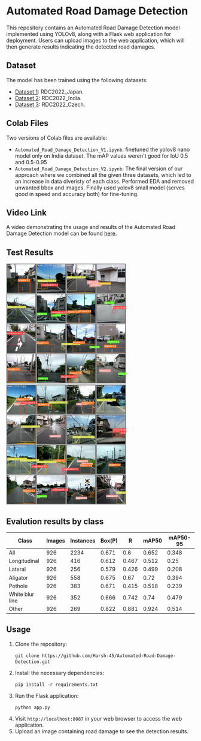 # Automated Road Damage Detection

This repository contains an Automated Road Damage Detection model implemented using YOLOv8, along with a Flask web application for deployment. Users can upload images to the web application, which will then generate results indicating the detected road damages.

## Dataset
The model has been trained using the following datasets:
- [Dataset 1](https://bigdatacup.s3.ap-northeast-1.amazonaws.com/2022/CRDDC2022/RDD2022/Country_Specific_Data_CRDDC2022/RDD2022_Japan.zip): RDC2022_Japan.
- [Dataset 2](https://bigdatacup.s3.ap-northeast-1.amazonaws.com/2022/CRDDC2022/RDD2022/Country_Specific_Data_CRDDC2022/RDD2022_India.zip): RDC2022_India.
- [Dataset 3](https://bigdatacup.s3.ap-northeast-1.amazonaws.com/2022/CRDDC2022/RDD2022/Country_Specific_Data_CRDDC2022/RDD2022_Czech.zip): RDC2022_Czech.

## Colab Files
Two versions of Colab files are available:
- `Automated_Road_Damage_Detection_V1.ipynb`: finetuned the yolov8 nano model only on India dataset. The mAP values weren't good for IoU 0.5 and 0.5-0.95
- `Automated_Road_Damage_Detection_V2.ipynb`: The final version of our approach where we combined all the given three datasets, which led to an increase in data diveristy of each class. Performed EDA and removed unwanted bbox and images. Finally used yolov8 small model (serves good in speed and accuracy both) for fine-tuning.

## Video Link
A video demonstrating the usage and results of the Automated Road Damage Detection model can be found [here](https://drive.google.com/drive/folders/1Cw2L41ZO_cSlI6BW4bLh8W-gTW2-jpS2?usp=drive_link).

## Test Results
<p>
    <img src="Images/val_batch1_pred.jpg" width="320">&emsp;
  <img src="Images/val_batch2_pred.jpg" width="320">&emsp;
</p>


## Evalution results by class

| Class             | Images | Instances | Box(P) | R     | mAP50 | mAP50-95 |
|-------------------|--------|-----------|--------|-------|-------|----------|
| All               | 926    | 2234      | 0.671  | 0.6   | 0.652 | 0.348    |
| Longitudinal      | 926    | 416       | 0.612  | 0.467 | 0.512 | 0.25     |
| Lateral           | 926    | 256       | 0.579  | 0.426 | 0.499 | 0.208    |
| Aligator          | 926    | 558       | 0.675  | 0.67  | 0.72  | 0.394    |
| Pothole           | 926    | 383       | 0.671  | 0.415 | 0.518 | 0.239    |
| White blur line   | 926    | 352       | 0.666  | 0.742 | 0.74  | 0.479    |
| Other             | 926    | 269       | 0.822  | 0.881 | 0.924 | 0.514    |


## Usage
1. Clone the repository:
   ```
   git clone https://github.com/Harsh-45/Automated-Road-Damage-Detection.git
   ```
2. Install the necessary dependencies:
   ```
   pip install -r requirements.txt
   ```
3. Run the Flask application:
   ```
   python app.py
   ```
4. Visit `http://localhost:8087` in your web browser to access the web application.
5. Upload an image containing road damage to see the detection results.

